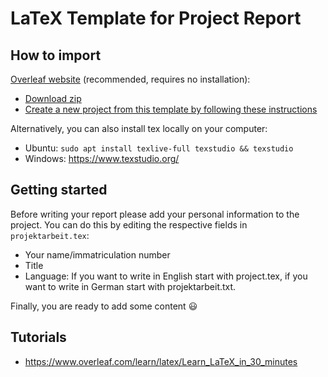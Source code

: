 # LaTeX Template for Project Report

## How to import

[Overleaf website](https://www.overleaf.com/) (recommended, requires no installation): 
  - [Download zip](https://github.com/mt2-erlangen/latex-template/archive/master.zip)
  - [Create a new project from this template by following these instructions](https://www.overleaf.com/learn/how-to/I_have_created_a_LaTeX_document_elsewhere%E2%80%94can_I_import_it_into_Overleaf%3F)

Alternatively, you can also install tex locally on your computer: 
- Ubuntu: `sudo apt install texlive-full texstudio && texstudio`
- Windows: https://www.texstudio.org/

## Getting started

Before writing your report please add your personal information to the project. You can do this by editing the respective fields in `projektarbeit.tex`:
- Your name/immatriculation number
- Title
- Language: If you want to write in English start with project.tex, if you want to write in German start with projektarbeit.txt. 

Finally, you are ready to add some content :smiley:

## Tutorials

 - https://www.overleaf.com/learn/latex/Learn_LaTeX_in_30_minutes
